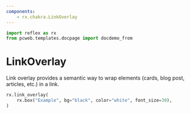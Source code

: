 ```yaml
---
components:
    - rx.chakra.LinkOverlay
---
```


```python exec
import reflex as rx
from pcweb.templates.docpage import docdemo_from
```

# LinkOverlay

Link overlay provides a semantic way to wrap elements (cards, blog post, articles, etc.) in a link.

```python demo
rx.link_overlay(
    rx.box("Example", bg="black", color="white", font_size=30),
)
```
